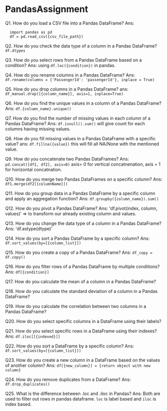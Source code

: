 # PandasAssignment

Q1. How do you load a CSV file into a Pandas DataFrame?
Ans: 
```
  import pandas as pd
  df = pd.read_csv({csv_file_path})
```

Q2. How do you check the data type of a column in a Pandas DataFrame?
`df.dtypes`

Q3. How do you select rows from a Pandas DataFrame based on a condition?
Ans: using `df.loc({condition})` in pandas.

Q4. How do you rename columns in a Pandas DataFrame?
Ans: `df.rename(columns = {'PassengerId': 'passengerId'}, inplace = True)`

Q5. How do you drop columns in a Pandas DataFrame?
ans: `df_manual.drop([{column_name}], axis=1, inplace=True)`

Q6. How do you find the unique values in a column of a Pandas DataFrame?
Ans: `df.{column_name}.unique()`

Q7. How do you find the number of missing values in each column of a Pandas DataFrame?
Ans: `df.isnull().sum()` will give count for each columns having missing values.

Q8. How do you fill missing values in a Pandas DataFrame with a specific value?
ans: `df.fillna({value})` this will fill all NA/None with the mentioned value.

Q9. How do you concatenate two Pandas DataFrames?
Ans: `pd.concat([df1, df2], axis=0)` axis= 0 for vertical concatnenation, axis = 1 for horizontal concatnation.

Q10. How do you merge two Pandas DataFrames on a specific column?
Ans: `df1.merge(df2[{columnName}])`

Q11. How do you group data in a Pandas DataFrame by a specific column and apply an aggregation function?
Ans: `df.groupby({column_name}).sum()`

Q12. How do you pivot a Pandas DataFrame?
Ans: 'df.pivot(index, column, values)' => to transform our already existing column and values.

Q13. How do you change the data type of a column in a Pandas DataFrame?
Ans: 'df.astype(dtype)'

Q14. How do you sort a Pandas DataFrame by a specific column?
Ans: `df.sort_values(by=[{column_list}])`

Q15. How do you create a copy of a Pandas DataFrame?
Ans: `df_copy = df.copy()`

Q16. How do you filter rows of a Pandas DataFrame by multiple conditions?
Ans: `df[{condition}]`

Q17. How do you calculate the mean of a column in a Pandas DataFrame?

Q18. How do you calculate the standard deviation of a column in a Pandas DataFrame?

Q19. How do you calculate the correlation between two columns in a Pandas DataFrame?

Q20. How do you select specific columns in a DataFrame using their labels?

Q21. How do you select specific rows in a DataFrame using their indexes?
Ans: `df.iloc[[{indexed}]]`

Q22. How do you sort a DataFrame by a specific column?
Ans: `df.sort_values(by=[{column_list}])`

Q23. How do you create a new column in a DataFrame based on the values of another column?
Ans: `df[{new_column}] = {return object with new column}`

Q24. How do you remove duplicates from a DataFrame?
Ans: `df.drop_duplicates()`

Q25. What is the difference between .loc and .iloc in Pandas?
Ans: Both are used to filter out rows in pandas dataframe. `loc` is label based and `iloc` is index based.

